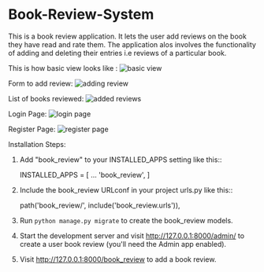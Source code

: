 # Book-Review-System

This is a book review application. It lets the user add reviews on the book they have read and rate them. The application alos involves the functionality of adding and deleting their entries i.e reviews of a particular book.

This is how basic view looks like :
![basic view](https://user-images.githubusercontent.com/66238565/126047520-6d4dd584-74fc-49ca-aa0e-540e71c7c256.PNG)

Form to add review:
![adding review](https://user-images.githubusercontent.com/66238565/126047538-9fd836b7-edf1-4197-8e56-187179f437f0.PNG)

List of books reviewed:
![added reviews](https://user-images.githubusercontent.com/66238565/126047551-cf4e5ad8-2b6e-4aab-9c7e-4730ec6e6141.PNG)

Login Page:
![login page](https://user-images.githubusercontent.com/66238565/126047560-6b3d0cc9-8880-4daa-8bde-6b7baaa90e44.PNG)

Register Page:
![register page](https://user-images.githubusercontent.com/66238565/126047571-c18d6e12-7acb-40a3-acad-ad2d585ef0e9.PNG)


Installation Steps:
1. Add "book_review" to your INSTALLED_APPS setting like this::

    INSTALLED_APPS = [
        ...
        'book_review',
    ]

2. Include the book_review URLconf in your project urls.py like this::

    path('book_review/', include('book_review.urls')),

3. Run ``python manage.py migrate`` to create the book_review models.

4. Start the development server and visit http://127.0.0.1:8000/admin/
   to create a user book review (you'll need the Admin app enabled).
   

5. Visit http://127.0.0.1:8000/book_review to add a book review.



